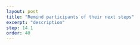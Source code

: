 ```yaml
---
layout: post
title: "Remind participants of their next steps"
excerpt: "description"
step: 14.1
order: 40
---
```


